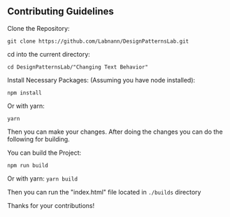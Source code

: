 ## Contributing Guidelines

Clone the Repository:

`git clone https://github.com/Labnann/DesignPatternsLab.git`

cd into the current directory:

`cd DesignPatternsLab/"Changing Text Behavior"`

Install Necessary Packages:
(Assuming you have node installed):

`npm install`

Or with yarn:

`yarn`

Then you can make your changes. After doing the changes you can do the following for building.

You can  build the Project:

`npm run build`

Or with yarn:
`yarn build`


Then you can run the "index.html" file located in `./builds` directory

Thanks for your contributions!